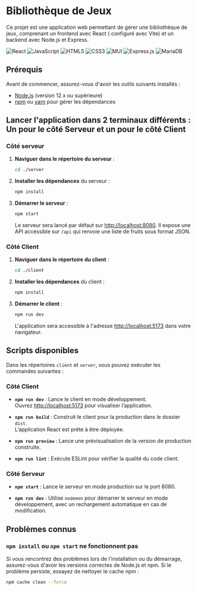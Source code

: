 # Bibliothèque de Jeux

Ce projet est une application web permettant de gérer une bibliothèque de jeux, comprenant un frontend avec React (
configuré avec Vite) et un backend avec Node.js et Express.

![React](https://img.shields.io/badge/react-%2320232a.svg?style=for-the-badge&logo=react&logoColor=%2361DAFB)
![JavaScript](https://img.shields.io/badge/javascript-%23323330.svg?style=for-the-badge&logo=javascript&logoColor=%23F7DF1E)
![HTML5](https://img.shields.io/badge/html5-%23E34F26.svg?style=for-the-badge&logo=html5&logoColor=white)
![CSS3](https://img.shields.io/badge/css3-%231572B6.svg?style=for-the-badge&logo=css3&logoColor=white)
![MUI](https://img.shields.io/badge/MUI-%230081CB.svg?style=for-the-badge&logo=mui&logoColor=white)
![Express.js](https://img.shields.io/badge/express.js-%23404d59.svg?style=for-the-badge&logo=express&logoColor=%2361DAFB)
![MariaDB](https://img.shields.io/badge/MariaDB-003545?style=for-the-badge&logo=mariadb&logoColor=white)

## Prérequis

Avant de commencer, assurez-vous d'avoir les outils suivants installés :

- [Node.js](https://nodejs.org/en/) (version 12.x ou supérieure)
- [npm](https://www.npmjs.com/) ou [yarn](https://yarnpkg.com/) pour gérer les dépendances

## Lancer l'application dans 2 terminaux différents : Un pour le côté Serveur et un pour le côté Client

### Côté serveur

1. **Naviguer dans le répertoire du serveur** :
    ```bash
    cd ./server
    ```
2. **Installer les dépendances** du serveur :
    ```bash
    npm install
    ```
3. **Démarrer le serveur** :
    ```bash
    npm start
    ```
   Le serveur sera lancé par défaut sur [http://localhost:8080](http://localhost:8080). Il expose une API accessible sur
   `/api` qui renvoie une liste de fruits sous format JSON.

### Côté Client

1. **Naviguer dans le répertoire du client** :
    ```bash
    cd ./client
    ```
2. **Installer les dépendances** du client :
    ```bash
    npm install
    ```
3. **Démarrer le client** :
    ```bash
    npm run dev
    ```
   L'application sera accessible à l'adresse [http://localhost:5173](http://localhost:5173) dans votre navigateur.

## Scripts disponibles

Dans les répertoires `client` et `server`, vous pouvez exécuter les commandes suivantes :

### Côté Client

- **`npm run dev`** : Lance le client en mode développement.\
  Ouvrez [http://localhost:5173](http://localhost:5173) pour visualiser l’application.

- **`npm run build`** : Construit le client pour la production dans le dossier `dist`.\
  L’application React est prête à être déployée.

- **`npm run preview`** : Lance une prévisualisation de la version de production construite.

- **`npm run lint`** : Exécute ESLint pour vérifier la qualité du code client.

### Côté Serveur

- **`npm start`** : Lance le serveur en mode production sur le port 8080.

- **`npm run dev`** : Utilise `nodemon` pour démarrer le serveur en mode développement, avec un rechargement automatique
  en cas de modification.

## Problèmes connus

### `npm install` ou `npm start` ne fonctionnent pas

Si vous rencontrez des problèmes lors de l'installation ou du démarrage, assurez-vous d'avoir les versions correctes de
Node.js et npm. Si le problème persiste, essayez de nettoyer le cache npm :

```bash
npm cache clean --force
